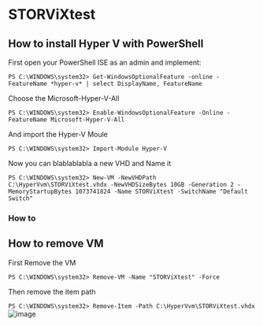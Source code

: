 # STORViXtest

## How to install Hyper V with PowerShell

First open your PowerShell ISE as an admin and implement:

`PS C:\WINDOWS\system32> Get-WindowsOptionalFeature -online -FeatureName *hyper-v* | select DisplayName, FeatureName`

Choose the Microsoft-Hyper-V-All

`PS C:\WINDOWS\system32> Enable-WindowsOptionalFeature -Online -FeatureName Microsoft-Hyper-V-All`

And import the Hyper-V Moule

`PS C:\WINDOWS\system32> Import-Module Hyper-V`

Now you can blablablabla a new VHD and Name it

`PS C:\WINDOWS\system32> New-VM -NewVHDPath C:\HyperVvm\STORViXtest.vhdx -NewVHDSizeBytes 10GB -Generation 2 -MemoryStartupBytes 1073741824 -Name STORViXtest -SwitchName "Default Switch"`


### How to 


## How to remove VM

First Remove the VM

`PS C:\WINDOWS\system32> Remove-VM -Name "STORViXtest" -Force`


Then remove the item path

`PS C:\WINDOWS\system32> Remove-Item -Path C:\HyperVvm\STORViXtest.vhdx`![image](https://user-images.githubusercontent.com/103170131/194235672-1712aa80-28f0-4539-b0d8-b58270bce569.png)

